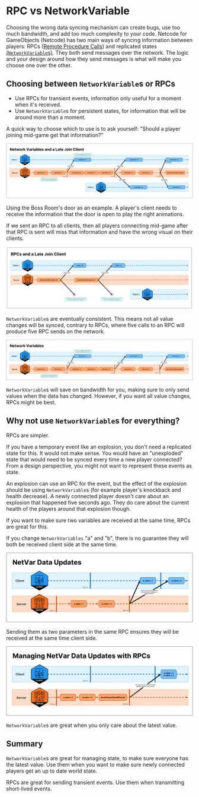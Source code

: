 # RPC vs NetworkVariable

Choosing the wrong data syncing mechanism can create bugs, use too much bandwidth, and add too much complexity to your code.
Netcode for GameObjects (Netcode) has two main ways of syncing information between players: RPCs ([Remote Procedure Calls](../advanced-topics/messaging-system.md)) and replicated states [(`NetworkVariable`s)](../basics/networkvariable). They both send messages over the network. The logic and your design around how they send messages is what will make you choose one over the other.

## Choosing between `NetworkVariable`s or RPCs

- Use RPCs for transient events, information only useful for a  moment when it's received.
- Use `NetworkVariable`s for persistent states, for information that will be around more than a moment.

A quick way to choose which to use is to ask yourself: "Should a player joining mid-game get that information?"

![Network Variables allow to seamlessly catch up late joining clients by sending the current state as soon as the tick happens.](../images/sequence_diagrams/NetworkVariable/NetworkVariables_LateJoinClient.png)

Using the Boss Room's door as an example. A player's client needs to receive the information that the door is open to play the right animations.

If we sent an RPC to all clients, then all players connecting mid-game after that RPC is sent will miss that information and have the wrong visual on their clients.

![Sending state with RPCs won't be transmitted to late joining clients.](../images/sequence_diagrams/NetworkVariableVSRPCs/RPCsLateJoin.png)

<!-- Commenting this out until we can get external code references working

In that case, it's preferable to use `NetworkVariable`s as show below:

```csharp reference
https://github.com/Unity-Technologies/com.unity.multiplayer.samples.coop/blob/v2.2.0/Assets/Scripts/Gameplay/GameplayObjects/SwitchedDoor.cs#L10-L26
```

It uses a `BoolNetworkVariable` to represent the `IsOpen` state. If one player opens the door and a second player connects after this, the host replicates all the world's information to that new player, including the door's state.

-->

`NetworkVariable`s are eventually consistent. This means not all value changes will be synced, contrary to RPCs, where five calls to an RPC will produce five RPC sends on the network.

![Network Variables can be updated multiple times between ticks, but only the latest will be synced to other peers.](../images/sequence_diagrams/NetworkVariable/NetworkVariables.png)

`NetworkVariable`s will save on bandwidth for you, making sure to only send values when the data has changed. However, if you want all value changes, RPCs might be best.

## Why not use `NetworkVariable`s for everything?

RPCs are simpler.

If you have a temporary event like an explosion, you don't need a replicated state for this. It would not make sense. You would have an "unexploded" state that would need to be synced every time a new player connected? From a design perspective, you might not want to represent these events as state.

An explosion can use an RPC for the event, but the effect of the explosion should be using `NetworkVariable`s (for example player's knockback and health decrease). A newly connected player doesn't care about an explosion that happened five seconds ago. They do care about the current health of the players around that explosion though.

<!-- Commenting this out until we can get external code references working

Actions in Boss Room are a great example for this. The area of effect action (`AoeAction`) triggers an RPC when the action is activated (showing a VFX around the affected area). The imp's health (`NetworkVariable`s) is updated. If a new player connects, they will see the damaged imps. We would not care about the area of effect ability's VFX, which works great with a transient RPC.

`AoeActionInput.cs` Shows the input being updated client side and not waiting for the server. It then calls an RPC when clicking on the area to affect.

```csharp reference
https://github.com/Unity-Technologies/com.unity.multiplayer.samples.coop/blob/v2.2.0/Assets/Scripts/Gameplay/Action/Input/AoeActionInput.cs
```

`AOEAction.cs` has server-side logic detecting enemies inside the area and applying damage. It then broadcasts an RPC to tell all clients to play the VFX at the appropriate position. Character's state will automatically update with their respective `NetworkVariable`s update (health and alive status for example).

```csharp reference
https://github.com/Unity-Technologies/com.unity.multiplayer.samples.coop/blob/v2.2.0/Assets/Scripts/Gameplay/Action/ConcreteActions/AOEAction.cs#L8-L-40
```

The following snippet of code is triggered by an RPC coming from the server

```csharp reference
https://github.com/Unity-Technologies/com.unity.multiplayer.samples.coop/blob/v2.2.0/Assets/Scripts/Gameplay/Action/ConcreteActions/AOEAction.cs#L77-L82
```
-->

If you want to make sure two variables are received at the same time, RPCs are great for this.

If you change `NetworkVariables` "a" and "b", there is no guarantee they will both be received client side at the same time.

![Different Network Variables updated within the same tick aren't guaranteed to be delivered to the clients at the same time.](../images/sequence_diagrams/NetworkVariable/NetVarDataUpdates.png)

Sending them as two parameters in the same RPC ensures they will be received at the same time client side.

![To ensure that several different Network Variables are all synchronized at the same exact time we can use client RPC to join these value changes together.](../images/sequence_diagrams/NetworkVariableVSRPCs/ManagingNetVarData_RPCs.png)

`NetworkVariable`s are great when you only care about the latest value.

## Summary

`NetworkVariable`s are great for managing state, to make sure everyone has the latest value. Use them when you want to make sure newly connected players get an up to date world state.

RPCs are great for sending transient events. Use them when transmitting short-lived events.
